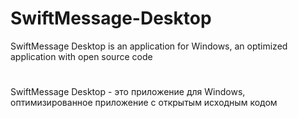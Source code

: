 # SwiftMessage-Desktop
SwiftMessage Desktop is an application for Windows, an optimized application with open source code
#

SwiftMessage Desktop - это приложение для Windows, оптимизированное приложение с открытым исходным кодом
